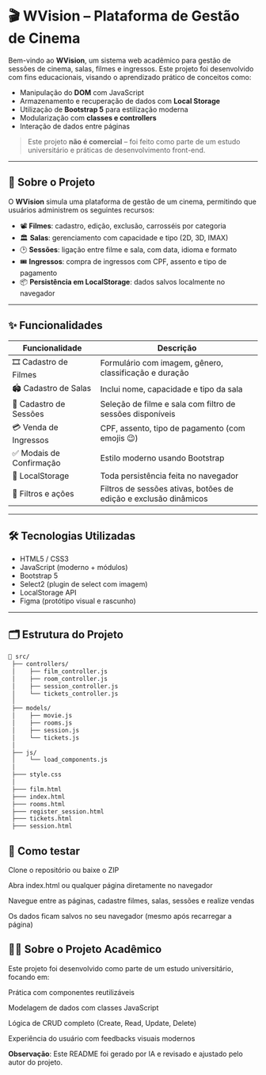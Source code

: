 # 🎬 WVision – Plataforma de Gestão de Cinema

Bem-vindo ao **WVision**, um sistema web acadêmico para gestão de sessões de cinema, salas, filmes e ingressos. Este projeto foi desenvolvido com fins educacionais, visando o aprendizado prático de conceitos como:

- Manipulação do **DOM** com JavaScript
- Armazenamento e recuperação de dados com **Local Storage**
- Utilização de **Bootstrap 5** para estilização moderna
- Modularização com **classes e controllers**
- Interação de dados entre páginas

> Este projeto **não é comercial** – foi feito como parte de um estudo universitário e práticas de desenvolvimento front-end.

---

## 🧠 Sobre o Projeto

O **WVision** simula uma plataforma de gestão de um cinema, permitindo que usuários administrem os seguintes recursos:

- 📽️ **Filmes**: cadastro, edição, exclusão, carrosséis por categoria
- 🏛️ **Salas**: gerenciamento com capacidade e tipo (2D, 3D, IMAX)
- 🕑 **Sessões**: ligação entre filme e sala, com data, idioma e formato
- 🎟️ **Ingressos**: compra de ingressos com CPF, assento e tipo de pagamento
- 📦 **Persistência em LocalStorage**: dados salvos localmente no navegador

---

## ✨ Funcionalidades

| Funcionalidade        | Descrição |
|----------------------|-----------|
| 🎞️ Cadastro de Filmes | Formulário com imagem, gênero, classificação e duração |
| 🏟️ Cadastro de Salas | Inclui nome, capacidade e tipo da sala |
| 📅 Cadastro de Sessões | Seleção de filme e sala com filtro de sessões disponíveis |
| 💳 Venda de Ingressos | CPF, assento, tipo de pagamento (com emojis 😉) |
| ✅ Modais de Confirmação | Estilo moderno usando Bootstrap |
| 📂 LocalStorage         | Toda persistência feita no navegador |
| 🧾 Filtros e ações      | Filtros de sessões ativas, botões de edição e exclusão dinâmicos |

---

## 🛠️ Tecnologias Utilizadas

- HTML5 / CSS3
- JavaScript (moderno + módulos)
- Bootstrap 5
- Select2 (plugin de select com imagem)
- LocalStorage API
- Figma (protótipo visual e rascunho)

---

## 🗂️ Estrutura do Projeto

```bash
📁 src/
 ├── controllers/
 │    ├── film_controller.js
 │    ├── room_controller.js
 │    ├── session_controller.js
 │    └── tickets_controller.js
 │
 ├── models/
 │    ├── movie.js
 │    ├── rooms.js
 │    ├── session.js
 │    └── tickets.js
 │
 ├── js/
 │    └── load_components.js
 │
 ├─── style.css
 │
 ├─── film.html
 ├─── index.html
 ├─── rooms.html
 ├─── register_session.html
 ├─── tickets.html
 ├─── session.html
```
## 🧪 Como testar
Clone o repositório ou baixe o ZIP

Abra index.html ou qualquer página diretamente no navegador

Navegue entre as páginas, cadastre filmes, salas, sessões e realize vendas

Os dados ficam salvos no seu navegador (mesmo após recarregar a página)

## 🧑‍🎓 Sobre o Projeto Acadêmico
Este projeto foi desenvolvido como parte de um estudo universitário, focando em:

Prática com componentes reutilizáveis

Modelagem de dados com classes JavaScript

Lógica de CRUD completo (Create, Read, Update, Delete)

Experiência do usuário com feedbacks visuais modernos

**Observação**: Este README foi gerado por IA e revisado e ajustado pelo autor do projeto.
